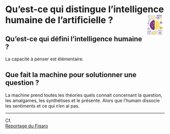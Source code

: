 # **Qu’est-ce qui distingue l’intelligence humaine de l’artificielle ?** <a href="../../"><img src="../../../assets/images/atomicAi.png" alt="Les intelligences artificielles" align="right" height="64px"></a>

## **Qu’est-ce qui défini l’intelligence humaine ?**
La capacité à penser est élémentaire. 


## **Que fait la machine pour solutionner une question ?**
La machine prend toutes les théories quels connait concernant la question, les amalgames, les synthétises et le présente. 
Alors que l’humain dissocie les sentiments et ce qui n’en ai pas. 
___
Cf.  
[Reportage du Figaro](https://youtu.be/2RXFvqJK59w?si=KO5qF6zrCyH0A_IW)  
<!-- Le livre de Raphaël ENTHOVEN : L'eprit artificiel  
Eric SADIN : L'intelligence artifficielle ou l'enjeu du sciècle   -->